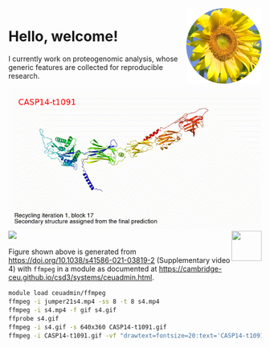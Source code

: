 <img src="https://github.com/jinghuazhao/jinghuazhao/blob/master/gansubaiyin-circle.png" align="right" height="150" width="150" />

# Hello, welcome!

I currently work on proteogenomic analysis, whose generic features are collected for reproducible research.

![Another beast being trained in town...](CASP14-t1091-text.gif)
<img src="https://jinghuazhao.github.io/assets/images/qr-logo.svg" align="right" width=60 height=60>
<img src="//wsrv.nl/?url=wsrv.nl/CASP14-t1091-text.gif&w=300&h=300&fit=cover&mask=circle">

Figure shown above is generated from https://doi.org/10.1038/s41586-021-03819-2 (Supplementary video 4) with 
`ffmpeg` in a module as documented at <https://cambridge-ceu.github.io/csd3/systems/ceuadmin.html>.

```bash
module load ceuadmin/ffmpeg
ffmpeg -i jumper21s4.mp4 -ss 8 -t 8 s4.mp4
ffmpeg -i s4.mp4 -f gif s4.gif
ffprobe s4.gif
ffmpeg -i s4.gif -s 640x360 CASP14-t1091.gif
ffmpeg -i CASP14-t1091.gif -vf "drawtext=fontsize=20:text='CASP14-t1091':fontcolor=red:x=25:y=30" CASP14-t1091-text.gif
```

